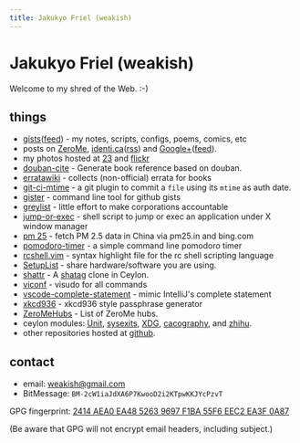 ```yaml
---
title: Jakukyo Friel (weakish)
---
```


Jakukyo Friel (weakish)
=======================

Welcome to my shred of the Web. :-)

things
------

* [gists][]([feed][gist-feed]) - my notes, scripts, configs, poems, comics, etc
* posts on [ZeroMe][], [identi.ca][]([rss][pump2rss]) and [Google+][gplus-posts]([feed][gplus-feed]).
* my photos hosted at [23][] and [flickr][]
* [douban-cite][] - Generate book reference based on douban.
* [erratawiki][] - collects (non-official) errata for books
* [git-ci-mtime][] - a git plugin to commit a `file` using its `mtime` as auth date.
* [gister][] - command line tool for github gists
* [greylist][] - little effort to make corporations accountable
* [jump-or-exec][] - shell script to jump or exec an application under X window manager
* [pm 25][] - fetch PM 2.5 data in China via pm25.in and bing.com
* [pomodoro-timer][] - a simple command line pomodoro timer
* [rcshell.vim][] - syntax highlight file for the rc shell scripting language
* [SetupList][] - share hardware/software you are using.
* [shattr][] - A [shatag][] clone in Ceylon.
* [viconf][] - visudo for all commands
* [vscode-complete-statement] - mimic IntelliJ's complete statement
* [xkcd936][] - xkcd936 style passphrase generator
* [ZeroMeHubs][] - List of ZeroMe hubs.
* ceylon modules: [Unit][], [sysexits][], [XDG][], [cacography][], and [zhihu][].
* other repositories hosted at [github][].

[XDG]: https://weakish.github.io/ceylon-xdg/
[cacography]: https://weakish.github.io/cacography/
[zhihu]: https://weakish.github.io/ceylon-zhihu/
[vscode-complete-statement]: https://marketplace.visualstudio.com/items?itemName=weakish.complete-statement
[Unit]: https://weakish.github.io/ceylon-unit-function/
[sysexits]: https://weakish.github.io/ceylon-sysexits/
[git-ci-mtime]: https://weakish.github.io/git-ci-mtime/
[gists]: https://gist.github.com/weakish
[gist-feed]: https://gist.github.com/weakish.atom
[erratawiki]: https://github.com/weakish/errata/wiki
[greylist]: https://github.com/weakish/greylist/wiki
[gplus-posts]: https://plus.google.com/107331692444266690632/posts
[gplus-feed]: http://gplusrss.com/rss/feed/ea57ff853aa87c2f3078f17958b0fc3c4fa6748a9eeaf "gplusrss"
[github]: https://github.com/weakish/
[23]: http://www.23hq.com/weakish/album/list
[flickr]: https://www.flickr.com/photos/weakish/sets/
[ZeroMe]: /Me.ZeroNetwork.bit/?Profile/12h51ug6CcntU2aiBjhP8Ns2e5VypbWWtv/1GnJD7CXskmG8GywMbTvbP12wneCFW9XzR/weakish@zeroid.bit
[identi.ca]: https://identi.ca/weakish/
[pump2rss]: https://pump2rss.com/feed/weakish@identi.ca.atom
[shattr]: https://weakish.github.io/shattr
[shatag]: https://bitbucket.org/maugier/shatag
[gister]: https://weakish.github.io/gister
[pomodoro-timer]: https://weakish.github.io/pomodoro-timer
[xkcd936]: https://weakish.github.io/xkcd936
[rcshell.vim]: http://www.vim.org/scripts/script.php?script_id=2880
[douban-cite]: https://weakish.github.io/douban-cite
[jump-or-exec]: https://weakish.github.io/jump-or-exec
[pm 25]: https://weakish.github.io/pm_25
[viconf]: https://weakish.github.io/viconf
[ZeroMeHubs]: https://weakish.github.io/ZeroMeHubList/
[SetupList]: /setuplist.0web.bit/

contact
-------

* email: <weakish@gmail.com>
* BitMessage: `BM-2cW1iaJdXA6P7KwooD2i2KTpwKKJYcPzvT`

GPG fingerprint: [2414 AEA0 EA48 5263 9697  F1BA 55F6 EEC2 EA3F 0A87][gpg]

(Be aware that GPG will not encrypt email headers, including subject.)

[gpg]: https://savannah.nongnu.org/people/viewgpg.php?user_id=65699
